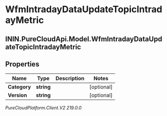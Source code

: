 # WfmIntradayDataUpdateTopicIntradayMetric

## ININ.PureCloudApi.Model.WfmIntradayDataUpdateTopicIntradayMetric

## Properties

|Name | Type | Description | Notes|
|------------ | ------------- | ------------- | -------------|
| **Category** | **string** |  | [optional] |
| **Version** | **string** |  | [optional] |



_PureCloudPlatform.Client.V2 219.0.0_
